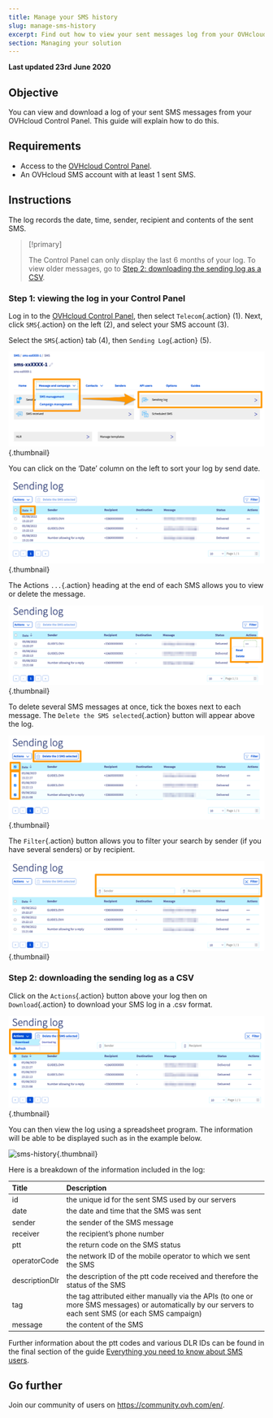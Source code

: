 ```yaml
---
title: Manage your SMS history
slug: manage-sms-history
excerpt: Find out how to view your sent messages log from your OVHcloud account
section: Managing your solution
---
```


**Last updated 23rd June 2020**

## Objective
You can view and download a log of your sent SMS messages from your OVHcloud Control Panel. This guide will explain how to do this.

## Requirements

- Access to the [OVHcloud Control Panel](https://www.ovh.com/auth/?action=gotomanager).
- An OVHcloud SMS account with at least 1 sent SMS.

## Instructions

The log records the date, time, sender, recipient and contents of the sent SMS.

> [!primary]
>
> The Control Panel can only display the last 6 months of your log. To view older messages, go to [Step 2: downloading the sending log as a CSV](./#step-2-downloading-the-sending-log-as-a-csv).
>


### Step 1: viewing the log in your Control Panel

Log in to the [OVHcloud Control Panel](https://www.ovh.com/auth/?action=gotomanager), then select `Telecom`{.action} (1). Next, click `SMS`{.action} on the left (2), and select your SMS account (3).

Select the `SMS`{.action} tab (4), then `Sending Log`{.action} (5).

![sms-history](images/smshistory1.png){.thumbnail}

You can click on the ‘Date’ column on the left to sort your log by send date.

![sms-history](images/smshistory2.png){.thumbnail}

The Actions `...`{.action} heading at the end of each SMS allows you to view or delete the message.

![sms-history](images/smshistory3.png){.thumbnail}

To delete several SMS messages at once, tick the boxes next to each message. The `Delete the SMS selected`{.action} button will appear above the log.

![sms-history](images/smshistory4.png){.thumbnail}
 
The `Filter`{.action} button allows you to filter your search by sender (if you have several senders) or by recipient.

![sms-history](images/smshistory5.png){.thumbnail}
 
### Step 2: downloading the sending log as a CSV
 
Click on the `Actions`{.action} button above your log then on `Download`{.action} to download your SMS log in a .csv format. 
 
![sms-history](images/smshistory6.png){.thumbnail}
 
You can then view the log using a spreadsheet program. The information will be able to be displayed such as in the example below.

![sms-history](images/smshistory7.png){.thumbnail}

Here is a breakdown of the information included in the log:

|  Title  |  Description  |
|  :-----          |  :-----          |
|  id |  the unique id for the sent SMS used by our servers |
|  date | the date and time that the SMS was sent  |
|  sender |  the sender of the SMS message |
|  receiver |  the recipient’s phone number |
|  ptt |  the return code on the SMS status |
|  operatorCode |  the network ID of the mobile operator to which we sent the SMS |
|  descriptionDlr |  the description of the ptt code received and therefore the status of the SMS |
|  tag |  the tag attributed either manually via the APIs (to one or more SMS messages) or automatically by our servers to each sent SMS (or each SMS campaign) |
|  message |  the content of the SMS |

Further information about the ptt codes and various DLR IDs can be found in the final section of the guide [Everything you need to know about SMS users](../everything_you_need_to_know_about_sms_users/#step-5-specify-a-callback-url).
 
## Go further

Join our community of users on <https://community.ovh.com/en/>.
